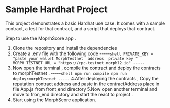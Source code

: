# Sample Hardhat Project

This project demonstrates a basic Hardhat use case. It comes with a sample contract, a test for that contract, and a script that deploys that contract.

Step to use the MoprhScore app .
1. Clone the repository and install the dependencies
2. Create a .env file with the following code
-----```shell
   PRIVATE_KEY = "paste your wallet MorphTestnet  address  private key "
   MORPH_TESTNET_URL = "https://rpc-testnet.morphl2.io"
-----```
3. Now open the terminal , compile the contract and deploy the contracts to morphTestnet .
-----```shell
   npm run compile
   npm run deploy:morphTestnet
-----```
4.After deploying the contracts , Copy the reputation contract address and paste in the contractAddress place in file App.js from front_end directory
5.Now open another terminal and move to fron_end directory and start the react to project .
6. Start using the MorphScore application.

